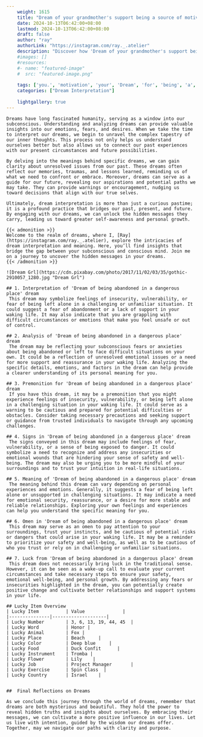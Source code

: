 ```yaml
---
    weight: 1615
    title: "Dream of your grandmother's support being a source of motivation for you."  # Assuming 'title' column exists
    date: 2024-10-13T06:42:00+08:00
    lastmod: 2024-10-13T06:42:00+08:00
    draft: false
    author: "ray"
    authorLink: "https://instagram.com/ray._.atelier"
    description: "Discover how 'Dream of your grandmother's support being a source of motivation for you.' can interpret your future and uncover its significant meanings in your life."
    #images: []
    #resources:
    #- name: "featured-image"
    #  src: "featured-image.png"
    
    tags: ['you.', 'motivation', 'your', 'Dream', 'for', 'being', 'a', "grandmother's", 'of', 'source', 'support']
    categories: ["Dream Interpretation"]
    
    lightgallery: true
---
```

    
    Dreams have long fascinated humanity, serving as a window into our subconscious. Understanding and analyzing dreams can provide valuable insights into our emotions, fears, and desires. When we take the time to interpret our dreams, we begin to unravel the complex tapestry of our inner thoughts. This process not only helps us understand ourselves better but also allows us to connect our past experiences with our present circumstances and future possibilities.
    
    By delving into the meanings behind specific dreams, we can gain clarity about unresolved issues from our past. These dreams often reflect our memories, traumas, and lessons learned, reminding us of what we need to confront or embrace. Moreover, dreams can serve as a guide for our future, revealing our aspirations and potential paths we may take. They can provide warnings or encouragement, nudging us toward decisions that align with our true selves.
    
    Ultimately, dream interpretation is more than just a curious pastime; it is a profound practice that bridges our past, present, and future. By engaging with our dreams, we can unlock the hidden messages they carry, leading us toward greater self-awareness and personal growth.
    
    {{< admonition >}}
    Welcome to the realm of dreams, where I, [Ray](https://instagram.com/ray._.atelier), explore the intricacies of dream interpretation and meaning. Here, you’ll find insights that bridge the gap between your subconscious and conscious mind. Join me on a journey to uncover the hidden messages in your dreams.
    {{< /admonition >}}
    
    ![Dream Grl](https://cdn.pixabay.com/photo/2017/11/02/03/35/gothic-2910057_1280.jpg "Dream Grl")
    
    ## 1. Interpretation of 'Dream of being abandoned in a dangerous place' dream
     This dream may symbolize feelings of insecurity, vulnerability, or fear of being left alone in a challenging or unfamiliar situation. It could suggest a fear of abandonment or a lack of support in your waking life. It may also indicate that you are grappling with difficult circumstances or emotions that make you feel unsafe or out of control.
    
    ## 2. Analysis of 'Dream of being abandoned in a dangerous place' dream
     The dream may be reflecting your subconscious fears or anxieties about being abandoned or left to face difficult situations on your own. It could be a reflection of unresolved emotional issues or a need for more support and reassurance in your waking life. Analyzing the specific details, emotions, and factors in the dream can help provide a clearer understanding of its personal meaning for you.
    
    ## 3. Premonition for 'Dream of being abandoned in a dangerous place' dream
     If you have this dream, it may be a premonition that you might experience feelings of insecurity, vulnerability, or being left alone in a challenging situation in your waking life. It could serve as a warning to be cautious and prepared for potential difficulties or obstacles. Consider taking necessary precautions and seeking support or guidance from trusted individuals to navigate through any upcoming challenges.
    
    ## 4. Signs in 'Dream of being abandoned in a dangerous place' dream
     The signs conveyed in this dream may include feelings of fear, vulnerability, or a sense of being exposed to danger. It could symbolize a need to recognize and address any insecurities or emotional wounds that are hindering your sense of safety and well-being. The dream may also be urging you to be more mindful of your surroundings and to trust your intuition in real-life situations.
    
    ## 5. Meaning of 'Dream of being abandoned in a dangerous place' dream
     The meaning behind this dream can vary depending on personal experiences and emotions. Generally, it suggests a fear of being left alone or unsupported in challenging situations. It may indicate a need for emotional security, reassurance, or a desire for more stable and reliable relationships. Exploring your own feelings and experiences can help you understand the specific meaning for you.
    
    ## 6. Omen in 'Dream of being abandoned in a dangerous place' dream
     This dream may serve as an omen to pay attention to your surroundings, trust your instincts, and be cautious of potential risks or dangers that could arise in your waking life. It may be a reminder to prioritize your safety and well-being, as well as to be cautious of who you trust or rely on in challenging or unfamiliar situations.
    
    ## 7. Luck from 'Dream of being abandoned in a dangerous place' dream
     This dream does not necessarily bring luck in the traditional sense. However, it can be seen as a wake-up call to evaluate your current circumstances and take necessary steps to ensure your safety, emotional well-being, and personal growth. By addressing any fears or insecurities highlighted in the dream, you can potentially create positive change and cultivate better relationships and support systems in your life.
    
    ## Lucky Item Overview
    | Lucky Item          | Value              |
    |---------------|--------------------|
    | Lucky Number        | 3, 6, 13, 19, 44, 45  |
    | Lucky Word          | Honor |
    | Lucky Animal        | Fox |
    | Lucky Place         | Beach     |
    | Lucky Color         | Deep blue     |
    | Lucky Food          | Duck Confit      |
    | Lucky Instrument    | Tromba |
    | Lucky Flower        | Lily    |
    | Lucky Job           | Project Manager       |
    | Lucky Exercise      | Spin Class  |
    | Lucky Country       | Israel    |
    
    
    ##  Final Reflections on Dreams
    
    As we conclude this journey through the world of dreams, remember that dreams are both mysterious and beautiful. They hold the power to reveal hidden truths and insights about ourselves. By embracing their messages, we can cultivate a more positive influence in our lives. Let us live with intention, guided by the wisdom our dreams offer. Together, may we navigate our paths with clarity and purpose.
    